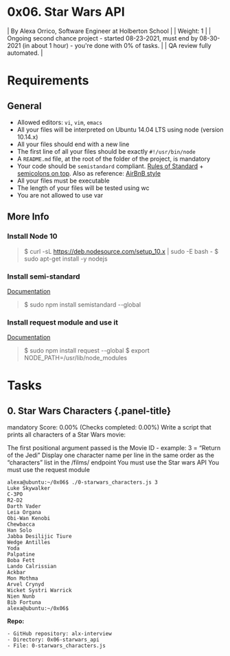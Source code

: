# 0x06. Star Wars API
 | By Alexa Orrico, Software Engineer at Holberton School |
 | Weight: 1 |
 | Ongoing second chance project - started 08-23-2021, must end by 08-30-2021 (in about 1 hour) - you're done with 0% of tasks. |
 | QA review fully automated. |

# Requirements
## General
* Allowed editors: `vi`, `vim`, `emacs`
* All your files will be interpreted on Ubuntu 14.04 LTS using node (version 10.14.x)
* All your files should end with a new line
* The first line of all your files should be exactly `#!/usr/bin/node`
* A `README.md` file, at the root of the folder of the project, is mandatory
* Your code should be `semistandard` compliant. [Rules of Standard](https://standardjs.com/rules.html) + [semicolons on top](https://github.com/standard/semistandard). Also as reference: [AirBnB style](https://github.com/airbnb/javascript)
* All your files must be executable
* The length of your files will be tested using wc
* You are not allowed to use var

## More Info
### Install Node 10
> $ curl -sL https://deb.nodesource.com/setup_10.x | sudo -E bash -
> $ sudo apt-get install -y nodejs

### Install semi-standard
[Documentation](https://github.com/standard/semistandard)
> $ sudo npm install semistandard --global

### Install request module and use it
[Documentation](https://github.com/request/request)

> $ sudo npm install request --global
> $ export NODE_PATH=/usr/lib/node_modules

# Tasks
## 0. Star Wars Characters {.panel-title}
mandatory
Score: 0.00% (Checks completed: 0.00%)
Write a script that prints all characters of a Star Wars movie:

The first positional argument passed is the Movie ID - example: 3 = “Return of the Jedi”
Display one character name per line in the same order as the “characters” list in the /films/ endpoint
You must use the Star wars API
You must use the request module

<!-- -->

    alexa@ubuntu:~/0x06$ ./0-starwars_characters.js 3
    Luke Skywalker
    C-3PO
    R2-D2
    Darth Vader
    Leia Organa
    Obi-Wan Kenobi
    Chewbacca
    Han Solo
    Jabba Desilijic Tiure
    Wedge Antilles
    Yoda
    Palpatine
    Boba Fett
    Lando Calrissian
    Ackbar
    Mon Mothma
    Arvel Crynyd
    Wicket Systri Warrick
    Nien Nunb
    Bib Fortuna
    alexa@ubuntu:~/0x06$ 

**Repo:**

    - GitHub repository: alx-interview
    - Directory: 0x06-starwars_api
    - File: 0-starwars_characters.js

